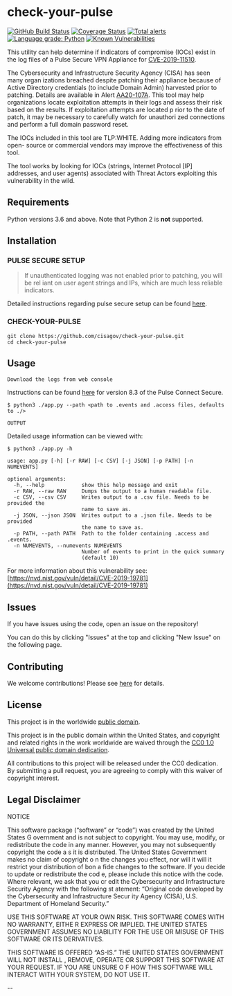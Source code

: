 # check-your-pulse #

[![GitHub Build Status](https://github.com/cisagov/check-your-pulse/workflows/build/badge.svg)](https://github.com/cisagov/check-your-pulse/actions)
[![Coverage Status](https://coveralls.io/repos/github/cisagov/check-your-pulse/badge.svg?branch=master)](https://coveralls.io/github/cisagov/check-your-pulse?branch=master)
[![Total alerts](https://img.shields.io/lgtm/alerts/g/cisagov/check-your-pulse.svg?logo=lgtm&logoWidth=18)](https://lgtm.com/projects/g/cisagov/check-your-pulse/alerts/)
[![Language grade: Python](https://img.shields.io/lgtm/grade/python/g/cisagov/check-your-pulse.svg?logo=lgtm&logoWidth=18)](https://lgtm.com/projects/g/cisagov/check-your-pulse/context:python)
[![Known Vulnerabilities](https://snyk.io/test/github/cisagov/check-your-pulse/master/badge.svg)](https://snyk.io/test/github/cisagov/check-your-pulse)

This utility can help determine if indicators of compromise (IOCs) exist in the
 log files of a Pulse Secure VPN Appliance for
[CVE-2019-11510](https://nvd.nist.gov/vuln/detail/CVE-2019-11510).

The Cybersecurity and Infrastructure Security Agency (CISA) has seen many organ
izations breached despite patching their appliance because of Active Directory
credentials (to include Domain Admin) harvested prior to patching. Details are
available in Alert [AA20-107A](https://www.us-cert.gov/ncas/alerts/aa20-107a).
This tool may help organizations locate exploitation attempts in their logs and
 assess their risk based on the results. If exploitation attempts are located p
rior to the date of patch, it may be necessary to carefully watch for unauthori
zed connections and perform a full domain password reset.

The IOCs included in this tool are TLP:WHITE. Adding more indicators from open-
source or commercial vendors may improve the effectiveness of this tool.

The tool works by looking for IOCs (strings, Internet Protocol [IP] addresses,
and user agents) associated with Threat Actors exploiting this vulnerability in
 the wild.

## Requirements ##

Python versions 3.6 and above.  Note that Python 2 is **not** supported.

## Installation ##

### PULSE SECURE SETUP ###

> If unauthenticated logging was not enabled prior to patching, you will be rel
>iant on user agent strings and IPs, which are much less reliable indicators.

Detailed instructions regarding pulse secure setup can be found
[here](https://docs.pulsesecure.net/WebHelp/PCS/8.3R3/Content/PCS/PCS_AdminGuide_8.3/Configuring_Events_to_Log.htm).

### CHECK-YOUR-PULSE ###

```console
git clone https://github.com/cisagov/check-your-pulse.git
cd check-your-pulse
```

## Usage ##

```HTML
Download the logs from web console
```

Instructions can be found
[here](https://docs.pulsesecure.net/WebHelp/PCS/8.3R3/Content/PCS/PCS_AdminGuide_8.3/Displaying_System_Logs.htm)
 for version 8.3 of the Pulse Connect Secure.

```console
$ python3 ./app.py --path <path to .events and .access files, defaults to ./>

OUTPUT
```

Detailed usage information can be viewed with:

```console
$ python3 ./app.py -h

usage: app.py [-h] [-r RAW] [-c CSV] [-j JSON] [-p PATH] [-n NUMEVENTS]

optional arguments:
  -h, --help            show this help message and exit
  -r RAW, --raw RAW     Dumps the output to a human readable file.
  -c CSV, --csv CSV     Writes output to a .csv file. Needs to be provided the
                        name to save as.
  -j JSON, --json JSON  Writes output to a .json file. Needs to be provided
                        the name to save as.
  -p PATH, --path PATH  Path to the folder containing .access and .events.
  -n NUMEVENTS, --numevents NUMEVENTS
                        Number of events to print in the quick summary
                        (default 10)

```

For more information about this vulnerability see:
[https://nvd.nist.gov/vuln/detail/CVE-2019-19781](https://nvd.nist.gov/vuln/detail/CVE-2019-19781)

## Issues ##

If you have issues using the code, open an issue on the repository!

You can do this by clicking "Issues" at the top and clicking "New Issue" on the
 following page.

## Contributing ##

We welcome contributions!  Please see [here](CONTRIBUTING.md) for
details.

## License ##

This project is in the worldwide [public domain](LICENSE).

This project is in the public domain within the United States, and
copyright and related rights in the work worldwide are waived through
the [CC0 1.0 Universal public domain
dedication](https://creativecommons.org/publicdomain/zero/1.0/).

All contributions to this project will be released under the CC0
dedication. By submitting a pull request, you are agreeing to comply
with this waiver of copyright interest.

## Legal Disclaimer ##

NOTICE

This software package (“software” or “code”) was created by the United States G
overnment and is not subject to copyright. You may use, modify, or redistribute
 the code in any manner. However, you may not subsequently copyright the code a
s it is distributed. The United States Government makes no claim of copyright o
n the changes you effect, nor will it will it restrict your distribution of bon
a fide changes to the software. If you decide to update or redistribute the cod
e, please include this notice with the code. Where relevant, we ask that you cr
edit the Cybersecurity and Infrastructure Security Agency with the following st
atement: “Original code developed by the Cybersecurity and Infrastructure Secur
ity Agency (CISA), U.S. Department of Homeland Security.”

USE THIS SOFTWARE AT YOUR OWN RISK. THIS SOFTWARE COMES WITH NO WARRANTY, EITHE
R EXPRESS OR IMPLIED. THE UNITED STATES GOVERNMENT ASSUMES NO LIABILITY FOR THE
 USE OR MISUSE OF THIS SOFTWARE OR ITS DERIVATIVES.

THIS SOFTWARE IS OFFERED “AS-IS.” THE UNITED STATES GOVERNMENT WILL NOT INSTALL
, REMOVE, OPERATE OR SUPPORT THIS SOFTWARE AT YOUR REQUEST. IF YOU ARE UNSURE O
F HOW THIS SOFTWARE WILL INTERACT WITH YOUR SYSTEM, DO NOT USE IT.

--
